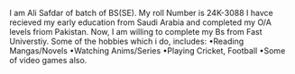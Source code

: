   I am Ali Safdar of batch of BS(SE).
  My roll Number is 24K-3088
  I havce recieved my early education from Saudi Arabia and completed my O/A levels friom Pakistan.
  Now, I am willing to complete my Bs from Fast Universtiy.
  Some of the hobbies which i do, includes:
  •Reading Mangas/Novels
  •Watching Anims/Series
  •Playing Cricket, Football
  •Some of video games also.
  
